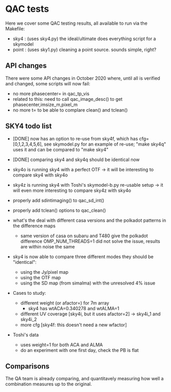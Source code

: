 # QAC tests

Here we cover some QAC testing results, all available to run via the Makefile:

* sky4 :  (uses sky4.py) the ideal/ultimate does everything script for a skymodel
* point : (uses sky1.py) cleaning a point source. sounds simple, right?

## API changes

There were some API changes in October 2020 where, until all is verified and changed, some scripts will now fail:

* no more phasecenter= in qac_tp_vis
* related to this:  need to call qac_image_desc() to get phasecenter,imsize_m,pixel_m
* no more t= to be able to complare clean() and tclean()

## SKY4 todo list

* [DONE] now has an option to re-use from sky4f, which has cfg=[0,1,2,3,4,5,6], 
  see skymodel.py for an example of re-use; "make sky4q" uses it 
  and can be compared to "make sky4"

* [DONE] comparing sky4 and sky4q should be identical now

* sky4o is running sky4 with a perfect OTF
  -> it will be interesting to compare sky4 with sky4o

* sky4z is running sky4 with Toshi's skymodel-b.py re-usable setup
  -> it will even more interesting to compare sky4z with sky4o

* properly add sdintimaging() to qac_sd_int()

* properly add tclean() options to qac_clean()

* what's the deal with different casa versions and the polkadot patterns in the difference maps
  - same version of casa on subaru and T480 give the polkadot difference 
    OMP_NUM_THREADS=1 did not solve the issue, results are within noise the same

* sky4 is now able to compare three different modes they should be "identical":
  - using the Jy/pixel map
  - using the OTF map
  - using the SD map (from simalma) with the unresolved 4% issue

* Cases to study:
  - different weight (or afactor=) for 7m array
    - sky4 has wtACA=0.340278 and wtALMA=1
  - different UV coverage [sky4i, but it uses afactor=2]  ->   sky4i_1 and sky4i_2
  - more cfg  [sky4f:  this doesn't need a new wfactor]

* Toshi's data
  - uses weight=1 for both ACA and ALMA
  - do an experiment with one first day, check the PB is flat


## Comparisons

The QA team is already comparing, and quantitavely measuring how well a combination
measures up to the original.
